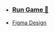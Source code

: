 
 * ### [Run Game :memo:](https://julianpariss.github.io/WebGames/memoGame)
 * [Figma Design](https://www.figma.com/file/wpGHhkaaAharDeJ6GANug2/Untitled?node-id=0%3A1)
